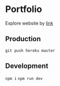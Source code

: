 # Portfolio

Explore website by [link](https://vip-software.herokuapp.com/)

## Production

```git push heroku master```

## Development

```npm i```
```npm run dev```
